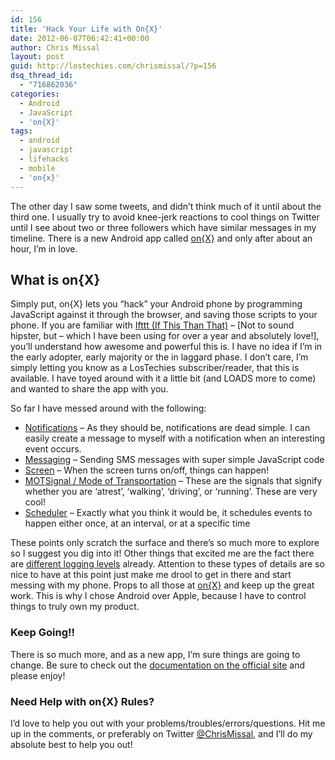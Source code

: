 ```yaml
---
id: 156
title: 'Hack Your Life with On{X}'
date: 2012-06-07T06:42:41+00:00
author: Chris Missal
layout: post
guid: http://lostechies.com/chrismissal/?p=156
dsq_thread_id:
  - "716862036"
categories:
  - Android
  - JavaScript
  - 'on{X}'
tags:
  - android
  - javascript
  - lifehacks
  - mobile
  - 'on{x}'
---
```

The other day I saw some tweets, and didn&#8217;t think much of it until about the third one. I usually try to avoid knee-jerk reactions to cool things on Twitter until I see about two or three followers which have similar messages in my timeline. There is a new Android app called [on{X}](https://www.onx.ms) and only after about an hour, I&#8217;m in love.

## **What is on{X}**

Simply put, on{X} lets you &#8220;hack&#8221; your Android phone by programming JavaScript against it through the browser, and saving those scripts to your phone. If you are familiar with [Ifttt (If This Than That)](http://ifttt.com/) &#8211; [Not to sound hipster, but &#8211; which I have been using for over a year and absolutely love!], you&#8217;ll understand how awesome and powerful this is. I have no idea if I&#8217;m in the early adopter, early majority or the in laggard phase. I don&#8217;t care, I&#8217;m simply letting you know as a LosTechies subscriber/reader, that this is available. I have toyed around with it a little bit (and LOADS more to come) and wanted to share the app with you.

So far I have messed around with the following:

  * [Notifications](https://www.onx.ms/#apiPage/notifications) &#8211; As they should be, notifications are dead simple. I can easily create a message to myself with a notification when an interesting event occurs.
  * [Messaging](https://www.onx.ms/#apiPage/messaging) &#8211; Sending SMS messages with super simple JavaScript code
  * [Screen](https://www.onx.ms/#apiPage/screen) &#8211; When the screen turns on/off, things can happen!
  * [MOTSignal / Mode of Transportation](https://www.onx.ms/#apiPage/MOTSignal) &#8211; These are the signals that signify whether you are &#8216;atrest&#8217;, &#8216;walking&#8217;, &#8216;driving&#8217;, or &#8216;running&#8217;. These are very cool!
  * [Scheduler](https://www.onx.ms/#apiPage/scheduler) &#8211; Exactly what you think it would be, it schedules events to happen either once, at an interval, or at a specific time

These points only scratch the surface and there&#8217;s so much more to explore so I suggest you dig into it! Other things that excited me are the fact there are [different logging levels](https://www.onx.ms/#apiPage/console) already. Attention to these types of details are so nice to have at this point just make me drool to get in there and start messing with my phone. Props to all those at [on{X}](https://www.onx.ms) and keep up the great work. This is why I chose Android over Apple, because I have to control things to truly own my product.

### **Keep Going!!**

There is so much more, and as a new app, I&#8217;m sure things are going to change. Be sure to check out the [documentation on the official site](https://www.onx.ms/#apiPage) and please enjoy!

### **Need Help with on{X} Rules?**

I&#8217;d love to help you out with your problems/troubles/errors/questions. Hit me up in the comments, or preferably on Twitter [@ChrisMissal](http://twitter.com/ChrisMissal), and I&#8217;ll do my absolute best to help you out!